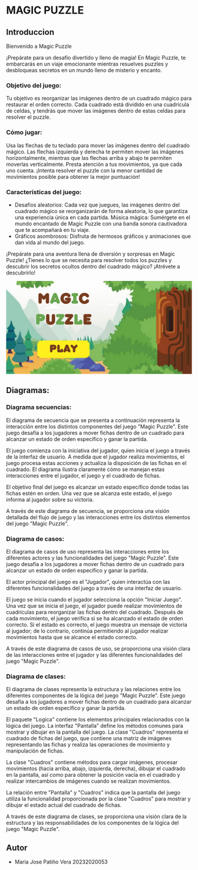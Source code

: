 # MAGIC PUZZLE 

## Introduccion
Bienvenido a Magic Puzzle

¡Prepárate para un desafío divertido y lleno de magia! En Magic Puzzle, te embarcarás en un viaje emocionante mientras resuelves puzzles y desbloqueas secretos en un mundo lleno de misterio y encanto.

### Objetivo del juego:
Tu objetivo es reorganizar las imágenes dentro de un cuadrado mágico para restaurar el orden correcto. Cada cuadrado está dividido en una cuadrícula de celdas, y tendrás que mover las imágenes dentro de estas celdas para resolver el puzzle.

### Cómo jugar:

Usa las flechas de tu teclado para mover las imágenes dentro del cuadrado mágico. Las flechas izquierda y derecha te permiten mover las imágenes horizontalmente, mientras que las flechas arriba y abajo te permiten moverlas verticalmente.
Presta atención a tus movimientos, ya que cada uno cuenta. ¡Intenta resolver el puzzle con la menor cantidad de movimientos posible para obtener la mejor puntuación!
### Características del juego:

- Desafíos aleatorios: Cada vez que juegues, las imágenes dentro del cuadrado mágico se reorganizarán de forma aleatoria, lo que garantiza una experiencia única en cada partida.
Música mágica: Sumérgete en el mundo encantado de Magic Puzzle con una banda sonora cautivadora que te acompañará en tu viaje.
- Gráficos asombrosos: Disfruta de hermosos gráficos y animaciones que dan vida al mundo del juego.

¡Prepárate para una aventura llena de diversión y sorpresas en Magic Puzzle! ¿Tienes lo que se necesita para resolver todos los puzzles y descubrir los secretos ocultos dentro del cuadrado mágico? ¡Atrévete a descubrirlo!

![Inicio_juego](<IMAGENES/MAGIC PUZZLE.png>)

## Diagramas:
### Diagrama secuencias:
El diagrama de secuencia que se presenta a continuación representa la interacción entre los distintos componentes del juego "Magic Puzzle". Este juego desafía a los jugadores a mover fichas dentro de un cuadrado para alcanzar un estado de orden específico y ganar la partida.

El juego comienza con la iniciativa del jugador, quien inicia el juego a través de la interfaz de usuario. A medida que el jugador realiza movimientos, el juego procesa estas acciones y actualiza la disposición de las fichas en el cuadrado. El diagrama ilustra claramente cómo se manejan estas interacciones entre el jugador, el juego y el cuadrado de fichas.

El objetivo final del juego es alcanzar un estado específico donde todas las fichas estén en orden. Una vez que se alcanza este estado, el juego informa al jugador sobre su victoria.

A través de este diagrama de secuencia, se proporciona una visión detallada del flujo de juego y las interacciones entre los distintos elementos del juego "Magic Puzzle".

### Diagrama de casos:
El diagrama de casos de uso representa las interacciones entre los diferentes actores y las funcionalidades del juego "Magic Puzzle". Este juego desafía a los jugadores a mover fichas dentro de un cuadrado para alcanzar un estado de orden específico y ganar la partida.

El actor principal del juego es el "Jugador", quien interactúa con las diferentes funcionalidades del juego a través de una interfaz de usuario.

El juego se inicia cuando el jugador selecciona la opción "Iniciar Juego". Una vez que se inicia el juego, el jugador puede realizar movimientos de cuadrículas para reorganizar las fichas dentro del cuadrado. Después de cada movimiento, el juego verifica si se ha alcanzado el estado de orden correcto. Si el estado es correcto, el juego muestra un mensaje de victoria al jugador; de lo contrario, continúa permitiendo al jugador realizar movimientos hasta que se alcance el estado correcto.

A través de este diagrama de casos de uso, se proporciona una visión clara de las interacciones entre el jugador y las diferentes funcionalidades del juego "Magic Puzzle".

### Diagrama de clases:
El diagrama de clases representa la estructura y las relaciones entre los diferentes componentes de la lógica del juego "Magic Puzzle". Este juego desafía a los jugadores a mover fichas dentro de un cuadrado para alcanzar un estado de orden específico y ganar la partida.

El paquete "Logica" contiene los elementos principales relacionados con la lógica del juego. La interfaz "Pantalla" define los métodos comunes para mostrar y dibujar en la pantalla del juego. La clase "Cuadros" representa el cuadrado de fichas del juego, que contiene una matriz de imágenes representando las fichas y realiza las operaciones de movimiento y manipulación de fichas.

La clase "Cuadros" contiene métodos para cargar imágenes, procesar movimientos (hacia arriba, abajo, izquierda, derecha), dibujar el cuadrado en la pantalla, así como para obtener la posición vacía en el cuadrado y realizar intercambios de imágenes cuando se realizan movimientos.

La relación entre "Pantalla" y "Cuadros" indica que la pantalla del juego utiliza la funcionalidad proporcionada por la clase "Cuadros" para mostrar y dibujar el estado actual del cuadrado de fichas.

A través de este diagrama de clases, se proporciona una visión clara de la estructura y las responsabilidades de los componentes de la lógica del juego "Magic Puzzle".


## Autor
- Maria Jose Patiño Vera 20232020053